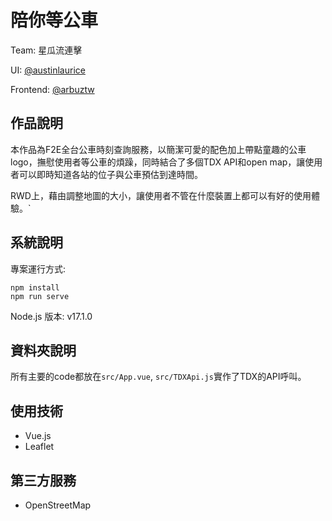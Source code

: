 # 陪你等公車

Team: 星瓜流連擊

UI: [@austinlaurice](https://github.com/austinlaurice)

Frontend: [@arbuztw](https://github.com/arbuztw)

## 作品說明

本作品為F2E全台公車時刻查詢服務，以簡潔可愛的配色加上帶點童趣的公車logo，撫慰使用者等公車的煩躁，同時結合了多個TDX API和open map，讓使用者可以即時知道各站的位子與公車預估到達時間。

RWD上，藉由調整地圖的大小，讓使用者不管在什麼裝置上都可以有好的使用體驗。`

## 系統說明

專案運行方式:
```
npm install
npm run serve
```

Node.js 版本: v17.1.0

## 資料夾說明

所有主要的code都放在`src/App.vue`, `src/TDXApi.js`實作了TDX的API呼叫。

## 使用技術
- Vue.js
- Leaflet

## 第三方服務
- OpenStreetMap


